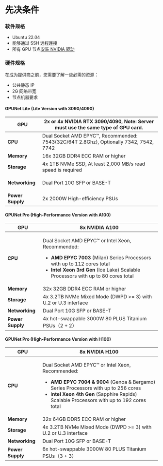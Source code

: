 # 先决条件

### 软件规格 <a href="#hpaxl" id="hpaxl"></a>

* Ubuntu 22.04&#x20;
* 能够通过 SSH 远程连接&#x20;
* 所有 GPU 节点[安装 NVIDIA 驱动](https://ubuntu.com/server/docs/nvidia-drivers-installation)

### 硬件规格 <a href="#lpzfz" id="lpzfz"></a>

在成为提供商之前，您需要了解一些必需的资源：

* 公共静态 IP&#x20;
* 2G 网络带宽
* &#x20;节点机器要求

#### GPUNet Lite (Lite Version  with 3090/4090)

| **GPU**          | 2x or 4x NVIDIA RTX **3090/4090,** Note: Server must use the same type of GPU card.   |
| ---------------- | ------------------------------------------------------------------------------------- |
| **CPU**          | Dual Socket AMD EPYC™, Recommended: 7543(32C/64T 2.8Ghz), Optionally 7342, 7542, 7742 |
| **Memory**       | 16x 32GB DDR4 ECC RAM or higher                                                       |
| **Storage**      | 4x 1TB NVMe SSD, At least 2,000 MB/s read speed is required                           |
| **Networking**   | <p>Dual Port 10G SFP or BASE-T<br></p>                                                |
| **Power Supply** | 2x 2000W High-efficiency PSUs                                                         |

#### GPUNet Pro (High-Performance Version with A100)

| **GPU**          | 8x NVIDIA A100                                                                                                                                                                                                                                                      |
| ---------------- | ------------------------------------------------------------------------------------------------------------------------------------------------------------------------------------------------------------------------------------------------------------------- |
| **CPU**          | <p>Dual Socket AMD EPYC™ or Intel Xeon, Recommended: </p><ul><li><strong>AMD EPYC 7003</strong> (Milan) Series Processors with up to 112 cores total</li><li><strong>Intel Xeon 3rd Gen</strong> (Ice Lake) Scalable Processors with up to 80 cores total</li></ul> |
| **Memory**       | 32x 32GB DDR4 ECC RAM or higher                                                                                                                                                                                                                                     |
| **Storage**      | 4x 3.2TB NVMe Mixed Mode (DWPD >= 3) with U.2 or U.3 interface                                                                                                                                                                                                      |
| **Networking**   | Dual Port 10G SFP or BASE-T                                                                                                                                                                                                                                         |
| **Power Supply** | 4x hot-swappable 3000W 80 PLUS Titanium PSUs（2 + 2）                                                                                                                                                                                                                 |

#### GPUNet Pro (High-Performance Version with H100)&#x20;

| **GPU**          | 8x NVIDIA H100                                                                                                                                                                                                                                                                                   |
| ---------------- | ------------------------------------------------------------------------------------------------------------------------------------------------------------------------------------------------------------------------------------------------------------------------------------------------ |
| **CPU**          | <p>Dual Socket AMD EPYC™ or Intel Xeon, Recommended: </p><ul><li><strong>AMD EPYC 7004 &#x26; 9004</strong> (Genoa &#x26; Bergamo) Series Processors with up to 256 cores</li><li>I<strong>ntel Xeon 4th Gen</strong> (Sapphire Rapids) Scalable Processors with up to 192 cores total</li></ul> |
| **Memory**       | 32x 64GB DDR5 ECC RAM or higher                                                                                                                                                                                                                                                                  |
| **Storage**      | 4x 3.2TB NVMe Mixed Mode (DWPD >= 3) with U.2 or U.3 interface                                                                                                                                                                                                                                   |
| **Networking**   | Dual Port 10G SFP or BASE-T                                                                                                                                                                                                                                                                      |
| **Power Supply** | 6x hot-swappable 3000W 80 PLUS Titanium PSUs（3 + 3）                                                                                                                                                                                                                                              |



